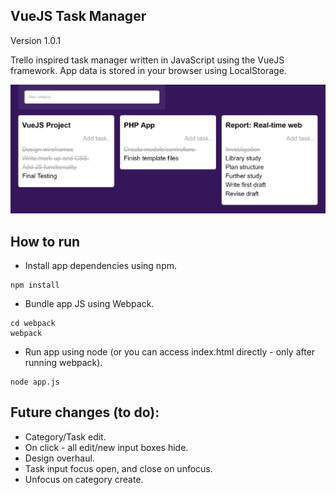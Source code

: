## VueJS Task Manager
Version 1.0.1

Trello inspired task manager written in JavaScript using the VueJS framework. App data is stored in your browser using LocalStorage.

![Task Manager](screenshot.JPG?raw=true)

## How to run

* Install app dependencies using npm.

```
npm install
```

* Bundle app JS using Webpack.

```
cd webpack
webpack
```

* Run app using node (or you can access index.html directly - only after running webpack).

```
node app.js
```

## Future changes (to do):
* Category/Task edit.
* On click - all edit/new input boxes hide.
* Design overhaul.
* Task input focus open, and close on unfocus.
* Unfocus on category create.
